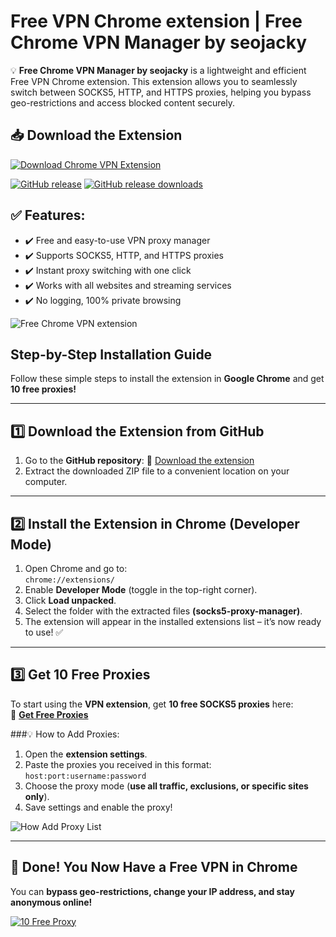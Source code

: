 # Free VPN Chrome extension | Free Chrome VPN Manager by seojacky
💡 **Free Chrome VPN Manager by seojacky** is a lightweight and efficient Free VPN Chrome extension.  This extension allows you to seamlessly switch between SOCKS5, HTTP, and HTTPS proxies, helping you bypass geo-restrictions and access blocked content securely. 

## 📥 Download the Extension


 <a href="https://github.com/seojacky/free-vpn-chrome-extension/releases/download/latest/free-chrome-vpn-manager-by-seojacky.zip" target="_blank" rel="noopener noreferrer">
  <img src="https://github.com/seojacky/free-vpn-chrome-extension/blob/master/Download-extension.png" alt="Download Chrome VPN Extension">
</a>

[![GitHub release](https://img.shields.io/github/v/release/seojacky/free-vpn-chrome-extension?style=flat-square)](https://github.com/seojacky/free-vpn-chrome-extension/releases)
[![GitHub release downloads](https://img.shields.io/github/downloads/seojacky/free-vpn-chrome-extension/latest/total?label=Latest%20Release%20Downloads&style=flat-square&cacheSeconds=300)](https://github.com/seojacky/free-vpn-chrome-extension/releases)




 
## ✅ Features:     

- ✔️ Free and easy-to-use VPN proxy manager  
- ✔️ Supports SOCKS5, HTTP, and HTTPS proxies  
- ✔️ Instant proxy switching with one click  
- ✔️ Works with all websites and streaming services  
- ✔️ No logging, 100% private browsing  


![Free Chrome VPN extension](https://github.com/seojacky/free-vpn-chrome-extension/blob/master/Free-Chrome-VPN-extension.png)

## **Step-by-Step Installation Guide**  
Follow these simple steps to install the extension in **Google Chrome** and get **10 free proxies!**  

---

## **1️⃣ Download the Extension from GitHub**  
1. Go to the **GitHub repository**:  🔗 [Download the extension](https://github.com/seojacky/free-vpn-chrome-extension/releases/download/latest/free-chrome-vpn-manager-by-seojacky.zip)   
2. Extract the downloaded ZIP file to a convenient location on your computer.  

---

## **2️⃣ Install the Extension in Chrome (Developer Mode)**  
1. Open Chrome and go to:  
   ```chrome://extensions/```  
2. Enable **Developer Mode** (toggle in the top-right corner).  
3. Click **Load unpacked**.  
4. Select the folder with the extracted files **(socks5-proxy-manager)**.  
5. The extension will appear in the installed extensions list – it’s now ready to use! ✅  

---

## **3️⃣ Get 10 Free Proxies**  
To start using the **VPN extension**, get **10 free SOCKS5 proxies** here:  
🔗 [**Get Free Proxies**](https://www.webshare.io/?referral_code=cqjv56e3hysl)  

###💡 How to Add Proxies: 
1. Open the **extension settings**.  
2. Paste the proxies you received in this format:  
   ```host:port:username:password```  
3. Choose the proxy mode (**use all traffic, exclusions, or specific sites only**).  
4. Save settings and enable the proxy!

![How Add Proxy List](https://github.com/seojacky/free-vpn-chrome-extension/blob/master/How-Add-Proxy-List.png)

---

## 🎯 Done! You Now Have a Free VPN in Chrome  
You can **bypass geo-restrictions, change your IP address, and stay anonymous online!**  



[![10 Free Proxy](https://github.com/seojacky/free-vpn-chrome-extension/blob/master/webshare-free-proxy-1200x350.png)](https://www.webshare.io/?referral_code=cqjv56e3hysl)
